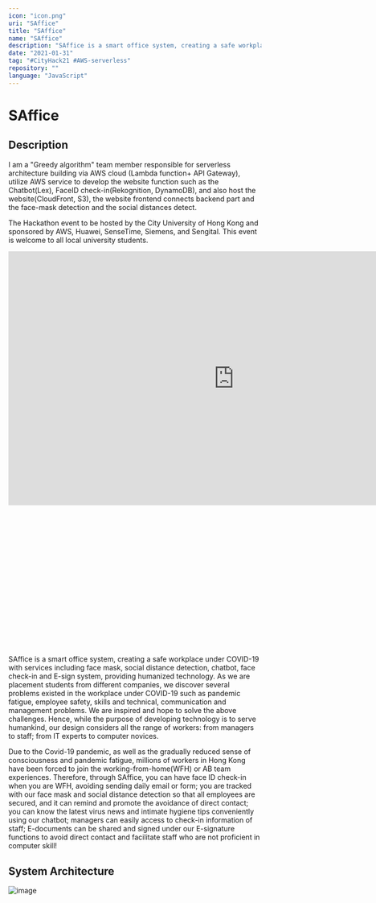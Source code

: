 ```yaml
---
icon: "icon.png"
uri: "SAffice"
title: "SAffice"
name: "SAffice"
description: "SAffice is a smart office system, creating a safe workplace under COVID-19 with services including a face mask, social distance detection, chatbot, face check in, and E-sign system, providing humanized technology."
date: "2021-01-31"
tag: "#CityHack21 #AWS-serverless"
repository: ""
language: "JavaScript"
---
```


# SAffice

## Description

I am a "Greedy algorithm" team member responsible for serverless architecture building via AWS cloud (Lambda function+ API Gateway), utilize AWS service to develop the website function such as the Chatbot(Lex), FaceID check-in(Rekognition, DynamoDB), and also host the website(CloudFront, S3), the website frontend connects backend part and the face-mask detection and the social distances detect.

The Hackathon event to be hosted by the City University of Hong Kong and sponsored by AWS, Huawei, SenseTime, Siemens, and Sengital. This event is welcome to all local university students.

<div class="relative iframe-container" 
		style="padding-bottom: 56.25%">
        <iframe width="898" height="505" src="https://www.youtube.com/embed/WSO0perQn3Q" title="SAffice" frameborder="0" allow="accelerometer; autoplay; clipboard-write; encrypted-media; gyroscope; picture-in-picture" allowfullscreen></iframe>
</div>

SAffice is a smart office system, creating a safe workplace under COVID-19 with services including face mask, social distance detection, chatbot, face check-in and E-sign system, providing humanized technology. As we are placement students from different companies, we discover several problems existed in the workplace under COVID-19 such as pandemic fatigue, employee safety, skills and technical, communication and management problems. We are inspired and hope to solve the above challenges. Hence, while the purpose of developing technology is to serve humankind, our design considers all the range of workers: from managers to staff; from IT experts to computer novices.

Due to the Covid-19 pandemic, as well as the gradually reduced sense of consciousness and pandemic fatigue, millions of workers in Hong Kong have been forced to join the working-from-home(WFH) or AB team experiences. Therefore, through SAffice, you can have face ID check-in when you are WFH, avoiding sending daily email or form; you are tracked with our face mask and social distance detection so that all employees are secured, and it can remind and promote the avoidance of direct contact; you can know the latest virus news and intimate hygiene tips conveniently using our chatbot; managers can easily access to check-in information of staff; E-documents can be shared and signed under our E-signature functions to avoid direct contact and facilitate staff who are not proficient in computer skill!

## System Architecture

![image](/project/SAffice/cityuhackathon21-arch.png)
